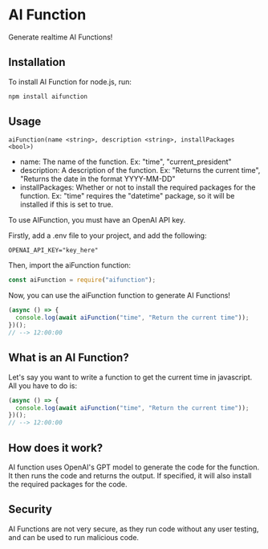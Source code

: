 # AI Function

Generate realtime AI Functions!

## Installation

To install AI Function for node.js, run:

```bash
npm install aifunction
```

## Usage

```
aiFunction(name <string>, description <string>, installPackages <bool>)
```

- name: The name of the function. Ex: "time", "current_president"
- description: A description of the function. Ex: "Returns the current time", "Returns the date in the format YYYY-MM-DD"
- installPackages: Whether or not to install the required packages for the function. Ex: "time" requires the "datetime" package, so it will be installed if this is set to true.

To use AIFunction, you must have an OpenAI API key.

Firstly, add a .env file to your project, and add the following:

```
OPENAI_API_KEY="key_here"
```

Then, import the aiFunction function:

```javascript
const aiFunction = require("aifunction");
```

Now, you can use the aiFunction function to generate AI Functions!

```javascript
(async () => {
  console.log(await aiFunction("time", "Return the current time"));
})();
// --> 12:00:00
```

## What is an AI Function?

Let's say you want to write a function to get the current time in javascript. All you have to do is:

```javascript
(async () => {
  console.log(await aiFunction("time", "Return the current time"));
})();
// --> 12:00:00
```

## How does it work?

AI function uses OpenAI's GPT model to generate the code for the function. It then runs the code and returns the output. If specified, it will also install the required packages for the code.

## Security

AI Functions are not very secure, as they run code without any user testing, and can be used to run malicious code.
